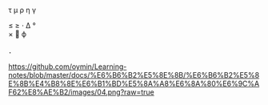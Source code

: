 τ μ ρ η γ

≤   ≥  ⋅  Δ ° 
​	  
×    ϕ  

．





https://github.com/oymin/Learning-notes/blob/master/docs/%E6%B6%B2%E5%8E%8B/%E6%B6%B2%E5%8E%8B%E4%B8%8E%E6%B1%BD%E5%8A%A8%E6%8A%80%E6%9C%AF62%E8%AE%B2/images/04.png?raw=true





























